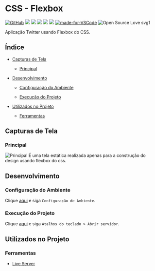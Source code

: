 # CSS - Flexbox

[![GitHub](https://img.shields.io/github/license/mashape/apistatus.svg)](https://github.com/osvaldokalvaitir/css-flexbox/blob/master/LICENSE)
![](https://img.shields.io/github/last-commit/osvaldokalvaitir/css-flexbox.svg?color=red)
![](https://img.shields.io/github/languages/top/osvaldokalvaitir/css-flexbox.svg?color=yellow)
![](https://img.shields.io/github/languages/count/osvaldokalvaitir/css-flexbox.svg?color=lightgrey)
![](https://img.shields.io/github/languages/code-size/osvaldokalvaitir/css-flexbox.svg)
![](https://img.shields.io/github/repo-size/osvaldokalvaitir/css-flexbox.svg?color=blueviolet)
[![made-for-VSCode](https://img.shields.io/badge/Made%20for-VSCode-1f425f.svg)](https://code.visualstudio.com/)
![Open Source Love svg1](https://badges.frapsoft.com/os/v1/open-source.svg?v=103)

Aplicação Twitter usando Flexbox do CSS.

## Índice

- [Capturas de Tela](#capturas-de-tela)

  - [Principal](#principal)

- [Desenvolvimento](#desenvolvimento)

  - [Configuração do Ambiente](#configuração-do-ambiente)

  - [Execução do Projeto](#execução-do-projeto)
  
- [Utilizados no Projeto](#utilizados-no-projeto)

  - [Ferramentas](#ferramentas)

## Capturas de Tela

### Principal

![Principal](/.github/assets/main.png)
É uma tela estática realizada apenas para a construção do design usando flexbox do css.

## Desenvolvimento

### Configuração do Ambiente

Clique [aqui](https://github.com/osvaldokalvaitir/projects-settings/blob/master/README.md) e siga `Configuração de Ambiente`.

### Execução do Projeto

Clique [aqui](https://github.com/osvaldokalvaitir/projects-settings/blob/master/code-editor/visual-studio-code/extensions/live-server.md) e siga `Atalhos do teclado > Abrir servidor`.

## Utilizados no Projeto

### Ferramentas

- [Live Server](https://github.com/osvaldokalvaitir/projects-settings/blob/master/code-editor/visual-studio-code/extensions/live-server.md)